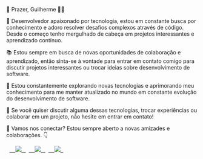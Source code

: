 👋 Prazer, Guilherme 👨‍💻

🚀 Desenvolvedor apaixonado por tecnologia, estou em constante busca por conhecimento e adoro resolver desafios complexos através de código. Desde o começo tenho mergulhado de cabeça em projetos interessantes e aprendizado contínuo. 

📚 Estou sempre em busca de novas oportunidades de colaboração e aprendizado, então sinta-se à vontade para entrar em contato comigo para discutir projetos interessantes ou trocar ideias sobre desenvolvimento de software.

🚀 Estou constantemente explorando novas tecnologias e aprimorando meu conhecimento para me manter atualizado no mundo em constante evolução do desenvolvimento de software.

💬 Se você quiser discutir alguma dessas tecnologias, trocar experiências ou colaborar em um projeto, não hesite em entrar em contato!


💬 Vamos nos conectar? Estou sempre aberto a novas amizades e colaborações. 👇


<p align="left">
  <a target="_blank" href="https://www.linkedin.com/in/guilhermemfloriano/">
    <img src="https://img.shields.io/badge/linkedin-0077B5.svg?style=for-the-badge&logo=linkedin&logoColor=white">
  </a>
  <a target="_blank" href="https://instagram.com/guimoraesf">
    <img src="https://img.shields.io/badge/instagram-E4405F.svg?style=for-the-badge&logo=instagram&logoColor=white">
  </a>
  <a target="_blank" href="https://api.whatsapp.com/send?phone=5548991375109&text=Ol%C3%A1%2C+gostaria+de+saber+informações+sobre+programação">
    <img src="https://img.shields.io/badge/-WhatsApp-26B03D?style=for-the-badge&logo=WhatsApp&logoColor=white">
  </a>
</p>
